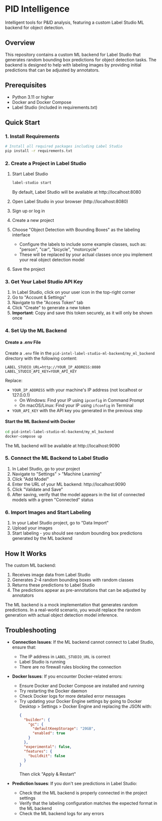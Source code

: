 # PID Intelligence

Intelligent tools for P&ID analysis, featuring a custom Label Studio ML backend for object detection.

## Overview

This repository contains a custom ML backend for Label Studio that generates random bounding box predictions for object detection tasks. The backend is designed to help with labeling images by providing initial predictions that can be adjusted by annotators.

## Prerequisites

- Python 3.11 or higher
- Docker and Docker Compose
- Label Studio (included in requirements.txt)

## Quick Start

### 1. Install Requirements

```bash
# Install all required packages including Label Studio
pip install -r requirements.txt
```

### 2. Create a Project in Label Studio

1. Start Label Studio
   ```bash
   label-studio start
   ```
   By default, Label Studio will be available at http://localhost:8080

2. Open Label Studio in your browser (http://localhost:8080)
3. Sign up or log in
4. Create a new project
5. Choose "Object Detection with Bounding Boxes" as the labeling interface
   - Configure the labels to include some example classes, such as: "person", "car", "bicycle", "motorcycle"
   - These will be replaced by your actual classes once you implement your real object detection model
6. Save the project

### 3. Get Your Label Studio API Key

1. In Label Studio, click on your user icon in the top-right corner
2. Go to "Account & Settings"
3. Navigate to the "Access Token" tab
4. Click "Create" to generate a new token
5. **Important**: Copy and save this token securely, as it will only be shown once

### 4. Set Up the ML Backend

#### Create a .env File

Create a `.env` file in the `pid-intel-label-studio-ml-backend/my_ml_backend` directory with the following content:

```
LABEL_STUDIO_URL=http://YOUR_IP_ADDRESS:8080
LABEL_STUDIO_API_KEY=YOUR_API_KEY
```

Replace:
- `YOUR_IP_ADDRESS` with your machine's IP address (not localhost or 127.0.0.1)
  - On Windows: Find your IP using `ipconfig` in Command Prompt
  - On macOS/Linux: Find your IP using `ifconfig` in Terminal
- `YOUR_API_KEY` with the API key you generated in the previous step

#### Start the ML Backend with Docker

```bash
cd pid-intel-label-studio-ml-backend/my_ml_backend
docker-compose up
```

The ML backend will be available at http://localhost:9090

### 5. Connect the ML Backend to Label Studio

1. In Label Studio, go to your project
2. Navigate to "Settings" > "Machine Learning"
3. Click "Add Model"
4. Enter the URL of your ML backend: http://localhost:9090
5. Click "Validate and Save"
6. After saving, verify that the model appears in the list of connected models with a green "Connected" status

### 6. Import Images and Start Labeling

1. In your Label Studio project, go to "Data Import"
2. Upload your images
3. Start labeling - you should see random bounding box predictions generated by the ML backend

## How It Works

The custom ML backend:

1. Receives image data from Label Studio
2. Generates 2-4 random bounding boxes with random classes
3. Returns these predictions to Label Studio
4. The predictions appear as pre-annotations that can be adjusted by annotators

The ML backend is a mock implementation that generates random predictions. In a real-world scenario, you would replace the random generation with actual object detection model inference.

## Troubleshooting

- **Connection Issues**: If the ML backend cannot connect to Label Studio, ensure that:
  - The IP address in `LABEL_STUDIO_URL` is correct
  - Label Studio is running
  - There are no firewall rules blocking the connection

- **Docker Issues**: If you encounter Docker-related errors:
  - Ensure Docker and Docker Compose are installed and running
  - Try restarting the Docker daemon
  - Check Docker logs for more detailed error messages
  - Try updating your Docker Engine settings by going to Docker Desktop > Settings > Docker Engine and replacing the JSON with:
    ```json
    {
      "builder": {
        "gc": {
          "defaultKeepStorage": "20GB",
          "enabled": true
        }
      },
      "experimental": false,
      "features": {
        "buildkit": false
      }
    }
    ```
    Then click "Apply & Restart"

- **Prediction Issues**: If you don't see predictions in Label Studio:
  - Check that the ML backend is properly connected in the project settings
  - Verify that the labeling configuration matches the expected format in the ML backend
  - Check the ML backend logs for any errors
